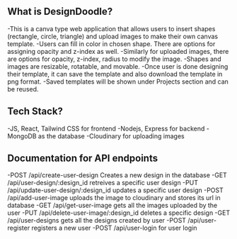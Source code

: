 ## What is DesignDoodle?

-This is a canva type web application that allows users to insert shapes (rectangle, circle, triangle) and upload images to make their own canvas template. 
-Users can fill in color in chosen shape. There are options for assigning opacity and z-index as well. 
-Similarly for uploaded images, there are options for opacity, z-index, radius to modify the image. 
-Shapes and images are resizable, rotatable, and movable.
-Once user is done designing their template, it can save the template and also download the template in png format.
-Saved templates will be shown under Projects section and can be reused.

## Tech Stack?

-JS, React, Tailwind CSS for frontend
-Nodejs, Express for backend
-MongoDB as the database
-Cloudinary for uploading images

## Documentation for API endpoints
-POST /api/create-user-design   Creates a new design in the database
-GET /api/user-design/:design_id   retreives a specific user design 
-PUT /api/update-user-design/:design_id   updates a specific user design
-POST /api/add-user-image   uploads the image to cloudinary and stores its url in database
-GET /api/get-user-image   gets all the images uploaded by the user
-PUT /api/delete-user-image/:design_id   deletes a specific design
-GET /api/user-designs   gets all the designs created by user
-POST /api/user-register   registers a new user
-POST /api/user-login   for user login


